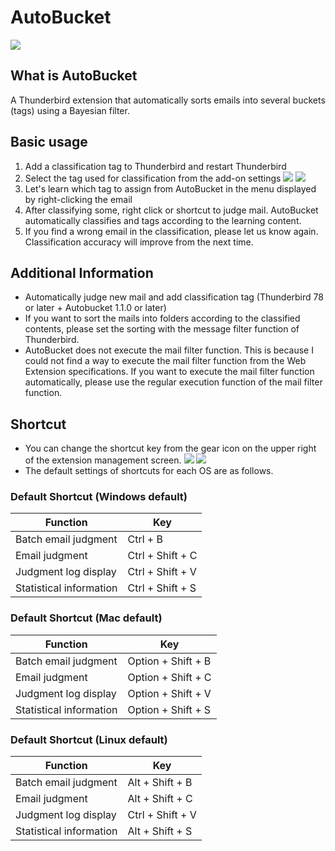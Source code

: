 # AutoBucket

![](https://github.com/a-tak/auto-bucket/raw/master/docs/github-open-graph.png)

## What is AutoBucket

A Thunderbird extension that automatically sorts emails into several buckets (tags) using a Bayesian filter.

## Basic usage

1. Add a classification tag to Thunderbird and restart Thunderbird
2. Select the tag used for classification from the add-on settings
[![](https://github.com/a-tak/auto-bucket/raw/master/docs/initial-setting1.jpg)](https://github.com/a-tak/auto-bucket/raw/master/docs/initial-setting1.jpg)
[![](https://github.com/a-tak/auto-bucket/raw/master/docs/initial-setting2.jpg)](https://github.com/a-tak/auto-bucket/raw/master/docs/initial-setting2.jpg)
3. Let's learn which tag to assign from AutoBucket in the menu displayed by right-clicking the email
4. After classifying some, right click or shortcut to judge mail. AutoBucket automatically classifies and tags according to the learning content.
5. If you find a wrong email in the classification, please let us know again. Classification accuracy will improve from the next time.

## Additional Information

* Automatically judge new mail and add classification tag (Thunderbird 78 or later + Autobucket 1.1.0 or later)
* If you want to sort the mails into folders according to the classified contents, please set the sorting with the message filter function of Thunderbird.
* AutoBucket does not execute the mail filter function. This is because I could not find a way to execute the mail filter function from the Web Extension specifications. If you want to execute the mail filter function automatically, please use the regular execution function of the mail filter function.

## Shortcut

* You can change the shortcut key from the gear icon on the upper right of the extension management screen.
[![](https://github.com/a-tak/auto-bucket/raw/master/docs/shortcut-setting1.jpg)](https://github.com/a-tak/auto-bucket/raw/master/docs/shortcut-setting1.jpg)
[![](https://github.com/a-tak/auto-bucket/raw/master/docs/shortcut-setting2.jpg)](https://github.com/a-tak/auto-bucket/raw/master/docs/shortcut-setting2.jpg)
* The default settings of shortcuts for each OS are as follows.

### Default Shortcut (Windows default)

| Function | Key |
|-----|------|
|Batch email judgment|Ctrl + B|
|Email judgment|Ctrl + Shift + C|
|Judgment log display|Ctrl + Shift + V|
|Statistical information|Ctrl + Shift + S|


### Default Shortcut (Mac default)

| Function | Key |
|-----|------|
|Batch email judgment|Option + Shift + B|
|Email judgment|Option + Shift + C|
|Judgment log display|Option + Shift + V|
|Statistical information|Option + Shift + S|

### Default Shortcut (Linux default)

| Function | Key |
|-----|------|
|Batch email judgment|Alt + Shift + B|
|Email judgment|Alt + Shift + C|
|Judgment log display|Ctrl + Shift + V|
|Statistical information|Alt + Shift + S|
